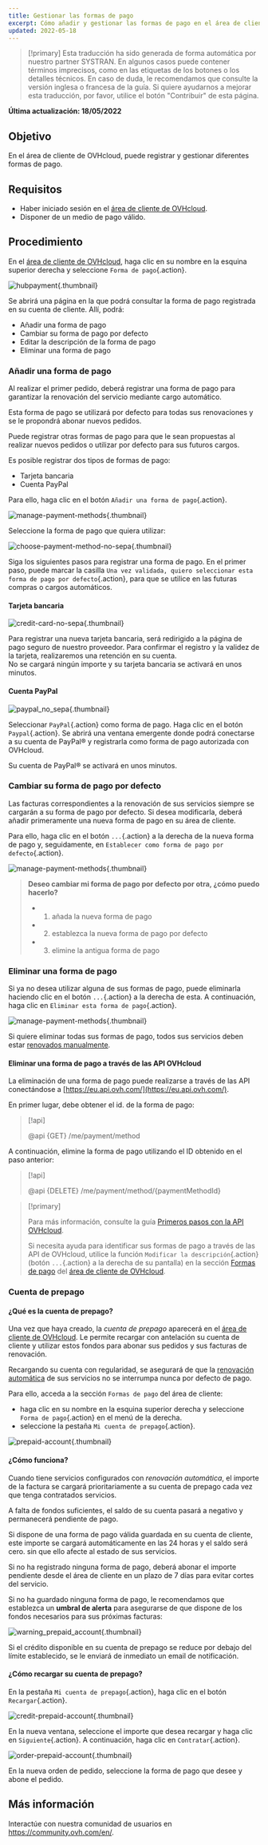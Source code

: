 ```yaml
---
title: Gestionar las formas de pago
excerpt: Cómo añadir y gestionar las formas de pago en el área de cliente de OVHcloud
updated: 2022-05-18
---
```


> [!primary]
> Esta traducción ha sido generada de forma automática por nuestro partner SYSTRAN. En algunos casos puede contener términos imprecisos, como en las etiquetas de los botones o los detalles técnicos. En caso de duda, le recomendamos que consulte la versión inglesa o francesa de la guía. Si quiere ayudarnos a mejorar esta traducción, por favor, utilice el botón "Contribuir" de esta página.
>

**Última actualización: 18/05/2022**

## Objetivo

En el área de cliente de OVHcloud, puede registrar y gestionar diferentes formas de pago.

## Requisitos

- Haber iniciado sesión en el [área de cliente de OVHcloud](https://www.ovh.com/auth/?action=gotomanager&from=https://www.ovh.es/&ovhSubsidiary=es).
- Disponer de un medio de pago válido.

## Procedimiento <a name="payment_methods"></a>

En el [área de cliente de OVHcloud](https://www.ovh.com/auth/?action=gotomanager&from=https://www.ovh.es/&ovhSubsidiary=es), haga clic en su nombre en la esquina superior derecha y seleccione `Forma de pago`{.action}.

![hubpayment](images/hubpayment.png){.thumbnail}

Se abrirá una página en la que podrá consultar la forma de pago registrada en su cuenta de cliente. Allí, podrá:

- Añadir una forma de pago
- Cambiar su forma de pago por defecto
- Editar la descripción de la forma de pago
- Eliminar una forma de pago

### Añadir una forma de pago

Al realizar el primer pedido, deberá registrar una forma de pago para garantizar la renovación del servicio mediante cargo automático.

Esta forma de pago se utilizará por defecto para todas sus renovaciones y se le propondrá abonar nuevos pedidos.

Puede registrar otras formas de pago para que le sean propuestas al realizar nuevos pedidos o utilizar por defecto para sus futuros cargos.

Es posible registrar dos tipos de formas de pago:

- Tarjeta bancaria
- Cuenta PayPal

Para ello, haga clic en el botón `Añadir una forma de pago`{.action}.

![manage-payment-methods](images/managepaymentmethods2.png){.thumbnail}

Seleccione la forma de pago que quiera utilizar: 

![choose-payment-method-no-sepa](images/choose-payment-method-no-sepa.png){.thumbnail}

Siga los siguientes pasos para registrar una forma de pago. En el primer paso, puede marcar la casilla `Una vez validada, quiero seleccionar esta forma de pago por defecto`{.action}, para que se utilice en las futuras compras o cargos automáticos.

#### Tarjeta bancaria

![credit-card-no-sepa](images/credit-card-no-sepa.png){.thumbnail}

Para registrar una nueva tarjeta bancaria, será redirigido a la página de pago seguro de nuestro proveedor. Para confirmar el registro y la validez de la tarjeta, realizaremos una retención en su cuenta.<br>
No se cargará ningún importe y su tarjeta bancaria se activará en unos minutos.

#### Cuenta PayPal

![paypal_no_sepa](images/paypal_no_sepa.png){.thumbnail}

Seleccionar `PayPal`{.action} como forma de pago. Haga clic en el botón `Paypal`{.action}. Se abrirá una ventana emergente donde podrá conectarse a su cuenta de PayPal® y registrarla como forma de pago autorizada con OVHcloud.

Su cuenta de PayPal® se activará en unos minutos.

### Cambiar su forma de pago por defecto

Las facturas correspondientes a la renovación de sus servicios siempre se cargarán a su forma de pago por defecto. Si desea modificarla, deberá añadir primeramente una nueva forma de pago en su área de cliente.

Para ello, haga clic en el botón `...`{.action} a la derecha de la nueva forma de pago y, seguidamente, en `Establecer como forma de pago por defecto`{.action}.

![manage-payment-methods](images/managepaymentmethods3.png){.thumbnail}

> **Deseo cambiar mi forma de pago por defecto por otra, ¿cómo puedo hacerlo?**
>
> - 1. añada la nueva forma de pago
> - 2. establezca la nueva forma de pago por defecto
> - 3. elimine la antigua forma de pago
>

### Eliminar una forma de pago

Si ya no desea utilizar alguna de sus formas de pago, puede eliminarla haciendo clic en el botón `...`{.action} a la derecha de esta. A continuación, haga clic en `Eliminar esta forma de pago`{.action}.

![manage-payment-methods](images/managepaymentmethods4.png){.thumbnail}

Si quiere eliminar todas sus formas de pago, todos sus servicios deben estar [renovados manualmente](/pages/account/billing/how_to_use_automatic_renewal#renovacion-manual).

#### Eliminar una forma de pago a través de las API OVHcloud

La eliminación de una forma de pago puede realizarse a través de las API conectándose a [https://eu.api.ovh.com/](https://eu.api.ovh.com/).

En primer lugar, debe obtener el id. de la forma de pago:

> [!api]
>
> @api {GET} /me/payment/method
>

A continuación, elimine la forma de pago utilizando el ID obtenido en el paso anterior:

> [!api]
>
> @api {DELETE} /me/payment/method/{paymentMethodId}
>

> [!primary]
>
> Para más información, consulte la guía [Primeros pasos con la API OVHcloud](/pages/account/api/first-steps).
>
> Si necesita ayuda para identificar sus formas de pago a través de las API de OVHcloud, utilice la función `Modificar la descripción`{.action} (botón `...`{.action} a la derecha de su pantalla) en la sección [Formas de pago](#payment_methods) del [área de cliente de OVHcloud](https://www.ovh.com/auth/?action=gotomanager&from=https://www.ovh.es/&ovhSubsidiary=es).
>

### Cuenta de prepago

#### ¿Qué es la cuenta de prepago?

Una vez que haya creado, la *cuenta de prepago* aparecerá en el [área de cliente de OVHcloud](https://www.ovh.com/auth/?action=gotomanager&from=https://www.ovh.es/&ovhSubsidiary=es). Le permite recargar con antelación su cuenta de cliente y utilizar estos fondos para abonar sus pedidos y sus facturas de renovación.

Recargando su cuenta con regularidad, se asegurará de que la [renovación automática](/pages/account/billing/how_to_use_automatic_renewal) de sus servicios no se interrumpa nunca por defecto de pago.

Para ello, acceda a la sección `Formas de pago` del área de cliente:

- haga clic en su nombre en la esquina superior derecha y seleccione `Forma de pago`{.action} en el menú de la derecha.
- seleccione la pestaña `Mi cuenta de prepago`{.action}.

![prepaid-account](images/prepaid-account.png){.thumbnail}

#### ¿Cómo funciona?

Cuando tiene servicios configurados con *renovación automática*, el importe de la factura se cargará prioritariamente a su cuenta de prepago cada vez que tenga contratados servicios.

A falta de fondos suficientes, el saldo de su cuenta pasará a negativo y permanecerá pendiente de pago.

Si dispone de una forma de pago válida guardada en su cuenta de cliente, este importe se cargará automáticamente en las 24 horas y el saldo será cero. sin que ello afecte al estado de sus servicios.

Si no ha registrado ninguna forma de pago, deberá abonar el importe pendiente desde el área de cliente en un plazo de 7 días para evitar cortes del servicio.

Si no ha guardado ninguna forma de pago, le recomendamos que establezca un **umbral de alerta** para asegurarse de que dispone de los fondos necesarios para sus próximas facturas:

![warning_prepaid_account](images/warning_prepaid_account.png){.thumbnail}

Si el crédito disponible en su cuenta de prepago se reduce por debajo del límite establecido, se le enviará de inmediato un email de notificación.

#### ¿Cómo recargar su cuenta de prepago?

En la pestaña `Mi cuenta de prepago`{.action}, haga clic en el botón `Recargar`{.action}.

![credit-prepaid-account](images/credit-prepaid-account.png){.thumbnail}

En la nueva ventana, seleccione el importe que desea recargar y haga clic en `Siguiente`{.action}. A continuación, haga clic en `Contratar`{.action}.

![order-prepaid-account](images/order-prepaid-account.png){.thumbnail}

En la nueva orden de pedido, seleccione la forma de pago que desee y abone el pedido.

## Más información

Interactúe con nuestra comunidad de usuarios en <https://community.ovh.com/en/>.
